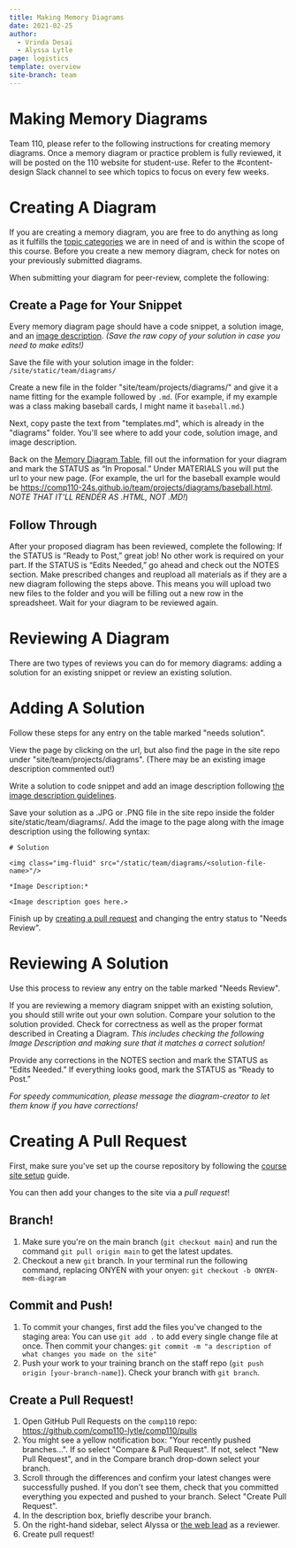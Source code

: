 ```yaml
---
title: Making Memory Diagrams 
date: 2021-02-25
author:
  - Vrinda Desai
  - Alyssa Lytle
page: logistics
template: overview
site-branch: team
---
```


# Making Memory Diagrams

Team 110, please refer to the following instructions for creating memory diagrams. Once a memory diagram or practice problem is fully reviewed, it will be posted on the 110 website for student-use. Refer to the #content-design Slack channel to see which topics to focus on every few weeks. 

# Creating A Diagram

If you are creating a memory diagram, you are free to do anything as long as it fulfills the [topic categories](/resources/practice/MemDiagrams.html) we are in need of and is within the scope of this course. Before you create a new memory diagram, check for notes on your previously submitted diagrams.



When submitting your diagram for peer-review, complete the following:

## Create a Page for Your Snippet

Every memory diagram page should have a code snippet, a solution image, and an [image description](/team/documentation/guides/image_descriptions.html). *(Save the raw copy of your solution in case you need to make edits!)*


Save the file with your solution image in the folder: `/site/static/team/diagrams/`

Create a new file in the folder "site/team/projects/diagrams/" and give it a name fitting for the example followed by `.md`. (For example, if my example was a class making baseball cards, I might name it `baseball.md`.)

Next, copy paste the text from "templates.md", which is already in the "diagrams" folder. You'll see where to add your code, solution image, and image description.

Back on the [Memory Diagram Table](https://docs.google.com/spreadsheets/d/1O5yaFVEdeX7CQDvhyLis0WJG6_i8piesP23BrgvNpC0/edit?usp=sharing), fill out the information for your diagram and mark the STATUS as “In Proposal.” Under MATERIALS you will put the url to your new page. (For example, the url for the baseball example would be <https://comp110-24s.github.io/team/projects/diagrams/baseball.html>. *NOTE THAT IT'LL RENDER AS .HTML, NOT .MD!*)


## Follow Through

After your proposed diagram has been reviewed, complete the following:
If the STATUS is “Ready to Post,” great job! No other work is required on your part.
If the STATUS is “Edits Needed,” go ahead and check out the NOTES section. Make prescribed changes and reupload all materials as if they are a new diagram following the steps above. This means you will upload two new files to the folder and you will be filling out a new row in the spreadsheet. Wait for your diagram to be reviewed again.

# Reviewing A Diagram

There are two types of reviews you can do for memory diagrams: adding a solution for an existing snippet or review an existing solution. 

# Adding A Solution

Follow these steps for any entry on the table marked "needs solution". 

View the page by clicking on the url, but also find the page in the site repo under "site/team/projects/diagrams". (There may be an existing image description commented out!)

Write a solution to code snippet and add an image description following [the image description guidelines](/team/documentation/guides/image_descriptions.html).

Save your solution as a .JPG or .PNG file in the site repo inside the folder site/static/team/diagrams/. Add the image to the page along with the image description using the following syntax:

~~~
# Solution

<img class="img-fluid" src="/static/team/diagrams/<solution-file-name>"/>

*Image Description:*

<Image description goes here.>
~~~

Finish up by [creating a pull request](#creating-a-pull-request) and changing the entry status to "Needs Review".

# Reviewing A Solution

Use this process to review any entry on the table marked "Needs Review".

If you are reviewing a memory diagram snippet with an existing solution, you should still write out your own solution. Compare your solution to the solution provided. Check for correctness as well as the proper format described in Creating a Diagram. *This includes checking the following Image Description and making sure that it matches a correct solution!* 

Provide any corrections in the NOTES section and mark the STATUS as “Edits Needed.” 
If everything looks good, mark the STATUS as “Ready to Post.”

*For speedy communication, please message the diagram-creator to let them know if you have corrections!*

# Creating A Pull Request

First, make sure you've set up the course repository by following the [course site setup](/team/documentation/guides/course_site_setup.html) guide.

You can then add your changes to the site via a *pull request*!

## Branch!

1. Make sure you're on the main branch (`git checkout main`) and run the command `git pull origin main` to get the latest updates.
2. Checkout a new `git` branch. In your terminal run the following command, replacing ONYEN with your onyen:
   `git checkout -b ONYEN-mem-diagram`


## Commit and Push!

1. To commit your changes, first add the files you've changed to the staging area:
   You can use `git add .` to add every single change file at once.
   Then commit your changes:
   `git commit -m "a description of what changes you made on the site"`
1. Push your work to your training branch on the staff repo (`git push origin [your-branch-name]`). Check your branch with `git branch`.

## Create a Pull Request! 

1. Open GitHub Pull Requests on the `comp110` repo: <https://github.com/comp110-lytle/comp110/pulls>
1. You might see a yellow notification box: "Your recently pushed branches...". If so select "Compare & Pull Request". If not, select "New Pull Request", and in the Compare branch drop-down select your branch.
1. Scroll through the differences and confirm your latest changes were successfully pushed. If you don't see them, check that you committed everything you expected and pushed to your branch. Select "Create Pull Request".
1. In the description box, briefly describe your branch.
1. On the right-hand sidebar, select Alyssa or [the web lead](/team/documentation/leads/website.html) as a reviewer.
1. Create pull request!